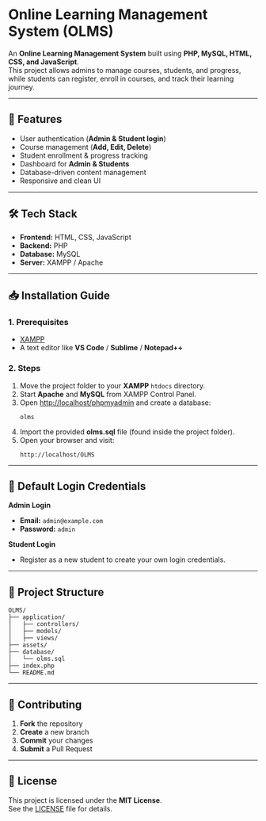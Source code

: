 
# Online Learning Management System (OLMS)

An **Online Learning Management System** built using **PHP, MySQL, HTML, CSS, and JavaScript**.  
This project allows admins to manage courses, students, and progress, while students can register, enroll in courses, and track their learning journey.

---

## 🚀 Features
- User authentication (**Admin & Student login**)
- Course management (**Add, Edit, Delete**)
- Student enrollment & progress tracking
- Dashboard for **Admin & Students**
- Database-driven content management
- Responsive and clean UI

---

## 🛠️ Tech Stack
- **Frontend:** HTML, CSS, JavaScript
- **Backend:** PHP
- **Database:** MySQL
- **Server:** XAMPP / Apache

---

## 📥 Installation Guide

### 1. Prerequisites
- [XAMPP](https://www.apachefriends.org/)
- A text editor like **VS Code** / **Sublime** / **Notepad++**

### 2. Steps

1. Move the project folder to your **XAMPP** `htdocs` directory.
2. Start **Apache** and **MySQL** from XAMPP Control Panel.
3. Open [http://localhost/phpmyadmin](http://localhost/phpmyadmin) and create a database:
   ```
   olms
   ```
4. Import the provided **olms.sql** file (found inside the project folder).
5. Open your browser and visit:
   ```
   http://localhost/OLMS
   ```

---

## 🔑 Default Login Credentials

**Admin Login**  
- **Email:** `admin@example.com`  
- **Password:** `admin`

**Student Login**  
- Register as a new student to create your own login credentials.

---

## 📂 Project Structure

```
OLMS/
├── application/
│   ├── controllers/
│   ├── models/
│   ├── views/
├── assets/
├── database/
│   └── olms.sql
├── index.php
└── README.md
```

---

## 🤝 Contributing
1. **Fork** the repository
2. **Create** a new branch
3. **Commit** your changes
4. **Submit** a Pull Request

---

## 📜 License

This project is licensed under the **MIT License**.  
See the [LICENSE](./LICENSE) file for details.
